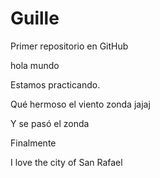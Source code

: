 # Guille
Primer repositorio en GitHub

hola mundo

Estamos practicando.

Qué hermoso el viento zonda jajaj

Y se pasó el zonda

Finalmente 

I love the city of San Rafael


